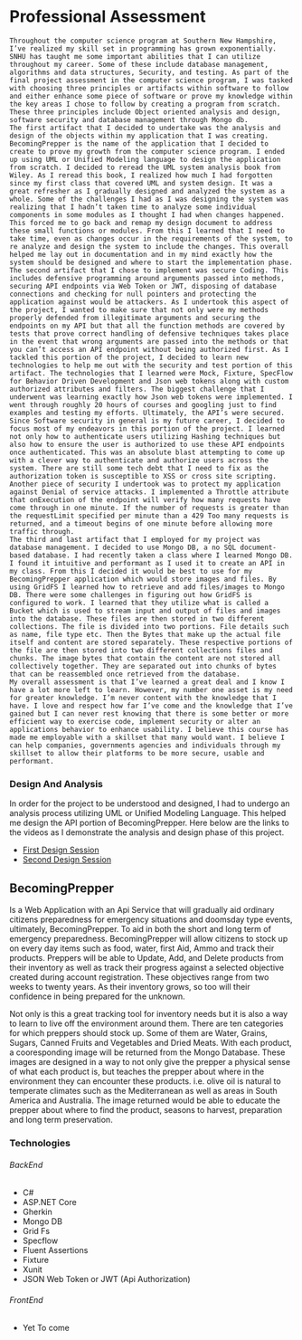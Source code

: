 # Professional Assessment
	Throughout the computer science program at Southern New Hampshire, I’ve realized my skill set in programming has grown exponentially. SNHU has taught me some important abilities that I can utilize throughout my career. Some of these include database management, algorithms and data structures, Security, and testing. As part of the final project assessment in the computer science program, I was tasked with choosing three principles or artifacts within software to follow and either enhance some piece of software or prove my knowledge within the key areas I chose to follow by creating a program from scratch. These three principles include Object oriented analysis and design, software security and database management through Mongo db.
	The first artifact that I decided to undertake was the analysis and design of the objects within my application that I was creating. BecomingPrepper is the name of the application that I decided to create to prove my growth from the computer science program. I ended up using UML or Unified Modeling language to design the application from scratch. I decided to reread the UML system analysis book from Wiley. As I reread this book, I realized how much I had forgotten since my first class that covered UML and system design. It was a great refresher as I gradually designed and analyzed the system as a whole. Some of the challenges I had as I was designing the system was realizing that I hadn’t taken time to analyze some individual components in some modules as I thought I had when changes happened. This forced me to go back and remap my design document to address these small functions or modules. From this I learned that I need to take time, even as changes occur in the requirements of the system, to re analyze and design the system to include the changes. This overall helped me lay out in documentation and in my mind exactly how the system should be designed and where to start the implementation phase. 
	The second artifact that I chose to implement was secure Coding. This includes defensive programming around arguments passed into methods, securing API endpoints via Web Token or JWT, disposing of database connections and checking for null pointers and protecting the application against would be attackers. As I undertook this aspect of the project, I wanted to make sure that not only were my methods properly defended from illegitimate arguments and securing the endpoints on my API but that all the function methods are covered by tests that prove correct handling of defensive techniques takes place in the event that wrong arguments are passed into the methods or that you can’t access an API endpoint without being authorized first. As I tackled this portion of the project, I decided to learn new technologies to help me out with the security and test portion of this artifact. The technologies that I learned were Mock, Fixture, SpecFlow for Behavior Driven Development and Json web tokens along with custom authorized attributes and filters. The biggest challenge that I underwent was learning exactly how Json web tokens were implemented. I went through roughly 20 hours of courses and googling just to find examples and testing my efforts. Ultimately, the API’s were secured. Since Software security in general is my future career, I decided to focus most of my endeavors in this portion of the project. I learned not only how to authenticate users utilizing Hashing techniques but also how to ensure the user is authorized to use these API endpoints once authenticated. This was an absolute blast attempting to come up with a clever way to authenticate and authorize users across the system. There are still some tech debt that I need to fix as the authorization token is susceptible to XSS or cross site scripting. Another piece of security I undertook was to protect my application against Denial of service attacks. I implemented a Throttle attribute that onExecution of the endpoint will verify how many requests have come through in one minute. If the number of requests is greater than the requestLimit specified per minute than a 429 Too many requests is returned, and a timeout begins of one minute before allowing more traffic through. 
	The third and last artifact that I employed for my project was database management. I decided to use Mongo DB, a no SQL document-based database. I had recently taken a class where I learned Mongo DB. I found it intuitive and performant as I used it to create an API in my class. From this I decided it would be best to use for my BecomingPrepper application which would store images and files. By using GridFS I learned how to retrieve and add files/images to Mongo DB. There were some challenges in figuring out how GridFS is configured to work. I learned that they utilize what is called a Bucket which is used to stream input and output of files and images into the database. These files are then stored in two different collections. The file is divided into two portions. File details such as name, file type etc. Then the Bytes that make up the actual file itself and content are stored separately. These respective portions of the file are then stored into two different collections files and chunks. The image bytes that contain the content are not stored all collectively together. They are separated out into chunks of bytes that can be reassembled once retrieved from the database. 
	My overall assessment is that I’ve learned a great deal and I know I have a lot more left to learn. However, my number one asset is my need for greater knowledge. I’m never content with the knowledge that I have. I love and respect how far I’ve come and the knowledge that I’ve gained but I can never rest knowing that there is some better or more efficient way to exercise code, implement security or alter an applications behavior to enhance usability. I believe this course has made me employable with a skillset that many would want. I believe I can help companies, governments agencies and individuals through my skillset to allow their platforms to be more secure, usable and performant. 
 
### Design And Analysis
  In order for the project to be understood and designed, I had to undergo an analysis process utilizing UML or Unified Modeling Language. This helped me design the API portion of BecomingPrepper. 
  Here below are the links to the videos as I demonstrate the analysis and design phase of this project. 
 - [First Design Session](https://www.youtube.com/watch?v=MgYgdPEFuso)
 - [Second Design Session](https://www.youtube.com/watch?v=FTVtyh6OuhI)


## BecomingPrepper
  Is a Web Application with an Api Service that will gradually aid ordinary citizens preparedness for emergency situations and doomsday type events, ultimately, BecomingPrepper. To aid in both the short and long term of emergency preparedness. BecomingPrepper will allow citizens to stock up on every day items such as food, water, first Aid, Ammo and track their products. Preppers will be able to Update, Add, and Delete products from their inventory as well as track their progress against a selected objective created during account registration. These objectives range from two weeks to twenty years. As their inventory grows, so too will their confidence in being prepared for the unknown. 

  Not only is this a great tracking tool for inventory needs but it is also a way to learn to live off the environment around them. There are ten categories for which preppers should stock up. Some of them are Water, Grains, Sugars, Canned Fruits and Vegetables and Dried Meats. With each product, a cooresponding image will be returned from the Mongo Database. These images are designed in a way to not only give the prepper a physical sense of what each product is, but teaches the prepper about where in the environment they can encounter these products. i.e. olive oil is natural to temperate climates such as the Mediterranean as well as areas in South America and Australia. The image returned would be able to educate the prepper about where to find the product, seasons to harvest, preparation and long term preservation.  

### Technologies
###### BackEnd
- C#
- ASP.NET Core
- Gherkin
- Mongo DB
- Grid Fs
- Specflow
- Fluent Assertions
- Fixture
- Xunit
- JSON Web Token or JWT (Api Authorization)

###### FrontEnd
- Yet To come
